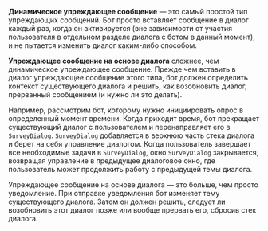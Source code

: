**Динамическое упреждающее сообщение** — это самый простой тип упреждающих сообщений. Бот просто вставляет сообщение в диалог каждый раз, когда он активируется (вне зависимости от участия пользователя в отдельном разделе диалога с ботом в данный момент), и не пытается изменить диалог каким-либо способом. 

**Упреждающее сообщение на основе диалога** сложнее, чем динамическое упреждающее сообщение. Прежде чем вставить в диалог упреждающее сообщение этого типа, бот должен определить контекст существующего диалога и решить, как возобновить диалог, прерванный сообщением (и нужно ли это делать). 

Например, рассмотрим бот, которому нужно инициировать опрос в определенный момент времени. Когда приходит время, бот прекращает существующий диалог с пользователем и перенаправляет его в `SurveyDialog`. `SurveyDialog` добавляется в верхнюю часть стека диалога и берет на себя управление диалогом. Когда пользователь завершает все необходимые задачи в `SurveyDialog`, окно `SurveyDialog` закрывается, возвращая управление в предыдущее диалоговое окно, где пользователь может продолжить работу с предыдущей темы диалога.

Упреждающее сообщение на основе диалога — это больше, чем просто уведомление. При отправке уведомления бот изменяет тему существующего диалога. Затем он должен решить, следует ли возобновить этот диалог позже или вообще прервать его, сбросив стек диалога. 